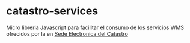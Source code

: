 # catastro-services
Micro libreria Javascript para facilitar el consumo de los servicios WMS ofrecidos por la en <a href="https://www1.sedecatastro.gob.es/">Sede Electronica del Catastro</a>
